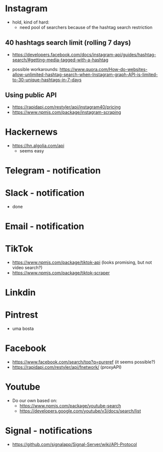# Instagram

- hold, kind of hard:
  - need pool of searchers because of the hashtag search restriction

## 40 hashtags search limit (rolling 7 days)

- https://developers.facebook.com/docs/instagram-api/guides/hashtag-search/#getting-media-tagged-with-a-hashtag

- possible workarounds: https://www.quora.com/How-do-websites-allow-unlimited-hashtag-search-when-Instagram-graph-API-is-limited-to-30-unique-hashtags-in-7-days

## Using public API

- https://rapidapi.com/restyler/api/instagram40/pricing
- https://www.npmjs.com/package/instagram-scraping

# Hackernews

- https://hn.algolia.com/api
  - seems easy

# Telegram - notification

# Slack - notification

- done

# Email - notification

# TikTok

- https://www.npmjs.com/package/tiktok-api (looks promising, but not video search?)
- https://www.npmjs.com/package/tiktok-scraper

# Linkdin

# Pintrest

- uma bosta

# Facebook

- https://www.facebook.com/search/top?q=pureref (it seems possible?)
- https://rapidapi.com/restyler/api/fnetwork/ (proxyAPI)

# Youtube

- Do our own based on:
  - https://www.npmjs.com/package/youtube-search
  - https://developers.google.com/youtube/v3/docs/search/list

# Signal - notifications

- https://github.com/signalapp/Signal-Server/wiki/API-Protocol
